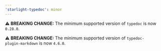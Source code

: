 ```yaml
---
'starlight-typedoc': minor
---
```


⚠️ **BREAKING CHANGE:** The minimum supported version of `typedoc` is now `0.28.0`.

⚠️ **BREAKING CHANGE:** The minimum supported version of `typedoc-plugin-markdown` is now `4.6.0`.
